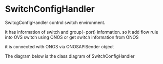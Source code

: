 # SwitchConfigHandler
SwitcgConfigHandler control switch environment.

it has information of switch and group(=port) information. so it add flow rule into OVS switch using ONOS or get switch information from ONOS

it is connected with ONOS via ONOSAPISender object

The diagram below is the class diagram of SwitchConfigHandler
